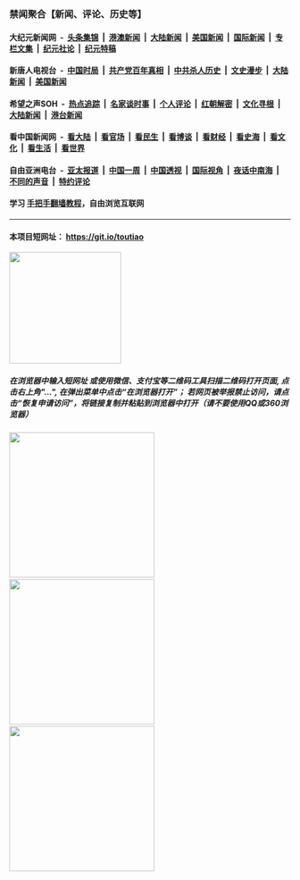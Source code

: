 ### 禁闻聚合【新闻、评论、历史等】

#### 大纪元新闻网 &nbsp;-&nbsp; [头条集锦](indexes/E头条集锦.md?t=02290402) &nbsp;|&nbsp; [港澳新闻](indexes/E港澳新闻.md?t=02290402)  &nbsp;|&nbsp; [大陆新闻](indexes/E大陆新闻.md?t=02290402) &nbsp;|&nbsp; [美国新闻](indexes/E美国新闻.md?t=02290402) &nbsp;|&nbsp; [国际新闻](indexes/E国际新闻.md?t=02290402) &nbsp;|&nbsp; [专栏文集](indexes/E专栏文集.md?t=02290402) &nbsp;|&nbsp; [纪元社论](indexes/E纪元社论.md?t=02290402) &nbsp;|&nbsp; [纪元特稿](indexes/E纪元特稿.md?t=02290402) 

#### 新唐人电视台 &nbsp;-&nbsp; [中国时局](indexes/N中国时局.md?t=02290402) &nbsp;|&nbsp; [共产党百年真相](indexes/N共产党百年真相.md?t=02290402) &nbsp;|&nbsp; [中共杀人历史](indexes/N中共杀人历史.md?t=02290402) &nbsp;|&nbsp; [文史漫步](indexes/N文史漫步.md?t=02290402) &nbsp;|&nbsp; [大陆新闻](indexes/N大陆新闻.md?t=02290402) &nbsp;|&nbsp; [美国新闻](indexes/N美国新闻.md?t=02290402)

#### 希望之声SOH &nbsp;-&nbsp; [热点追踪](indexes/H热点追踪.md?t=02290402) &nbsp;|&nbsp; [名家谈时事](indexes/H名家谈时事.md?t=02290402) &nbsp;|&nbsp; [个人评论](indexes/H个人评论.md?t=02290402)  &nbsp;|&nbsp; [红朝解密](indexes/H红朝解密.md?t=02290402) &nbsp;|&nbsp; [文化寻根](indexes/H文化寻根.md?t=02290402) &nbsp;|&nbsp; [大陆新闻](indexes/H大陆新闻.md?t=02290402) &nbsp;|&nbsp; [港台新闻](indexes/H港台新闻.md?t=02290402)

#### 看中国新闻网 &nbsp;-&nbsp; [看大陆](indexes/S看大陆.md?t=02290402) &nbsp;|&nbsp; [看官场](indexes/S看官场.md?t=02290402) &nbsp;|&nbsp; [看民生](indexes/S看民生.md?t=02290402)  &nbsp;|&nbsp; [看博谈](indexes/S看博谈.md?t=02290402) &nbsp;|&nbsp; [看财经](indexes/S看财经.md?t=02290402) &nbsp;|&nbsp; [看史海](indexes/S看史海.md?t=02290402) &nbsp;|&nbsp; [看文化](indexes/S看文化.md?t=02290402) &nbsp;|&nbsp; [看生活](indexes/S看生活.md?t=02290402) &nbsp;|&nbsp; [看世界](indexes/S看世界.md?t=02290402)

#### 自由亚洲电台 &nbsp;-&nbsp; [亚太报道](indexes/R亚太报道.md?t=02290402) &nbsp;|&nbsp; [中国一周](indexes/R中国一周.md?t=02290402) &nbsp;|&nbsp; [中国透视](indexes/R中国透视.md?t=02290402)  &nbsp;|&nbsp; [国际视角](indexes/R国际视角.md?t=02290402) &nbsp;|&nbsp; [夜话中南海](indexes/R夜话中南海.md?t=02290402) &nbsp;|&nbsp; [不同的声音](indexes/R不同的声音.md?t=02290402) &nbsp;|&nbsp; [特约评论](indexes/R特约评论.md?t=02290402)

#### 学习 [手把手翻墙教程](https://github.com/gfw-breaker/guides/wiki)，自由浏览互联网

----

#### 本项目短网址： https://git.io/toutiao
<img src="https://raw.githubusercontent.com/gfw-breaker/banned-news/master/scripts/img/qr.png" width="200px"/>  

##### 在浏览器中输入短网址 或使用微信、支付宝等二维码工具扫描二维码打开页面, 点击右上角"...", 在弹出菜单中点击“在浏览器打开”； 若网页被举报禁止访问，请点击“恢复申请访问”，将链接复制并粘贴到浏览器中打开（请不要使用QQ或360浏览器）

<img src="https://raw.githubusercontent.com/gfw-breaker/banned-news/master/scripts/img/1.png" width="260px"/> &nbsp; <img src="https://raw.githubusercontent.com/gfw-breaker/banned-news/master/scripts/img/2.png" width="260px"/> &nbsp; <img src="https://raw.githubusercontent.com/gfw-breaker/banned-news/master/scripts/img/3.png" width="260px"/>
